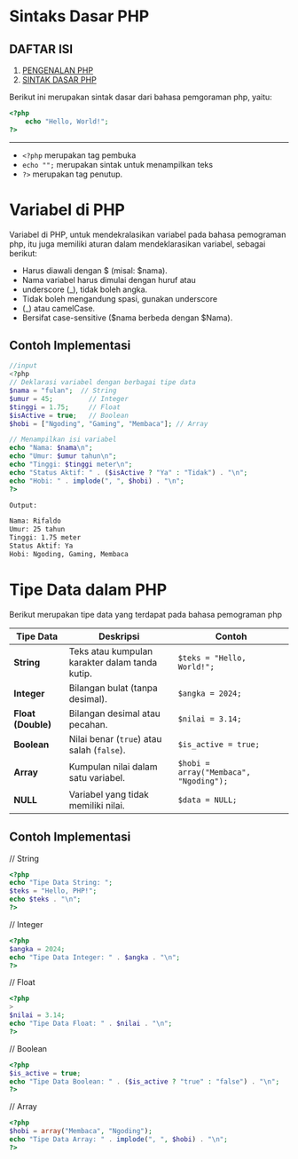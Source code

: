 # **Sintaks Dasar PHP**

## DAFTAR ISI
1. [PENGENALAN PHP](/README.md)
2. [SINTAK DASAR PHP](/sintak_dasar)

Berikut ini merupakan sintak dasar dari bahasa pemgoraman php, yaitu:
```php
<?php 
    echo "Hello, World!";
?>
```
---


- ```<?php```  merupakan tag pembuka
-  ```echo "";``` merupakan sintak untuk menampilkan teks
- ```?>``` merupakan tag penutup.
# **Variabel di PHP**

Variabel di PHP, untuk mendekralasikan variabel pada bahasa pemograman php, itu juga memiliki aturan dalam mendeklarasikan variabel, sebagai berikut:

- Harus diawali dengan $ (misal: $nama).
- Nama variabel harus dimulai dengan huruf atau 
- underscore (_), tidak boleh angka.
- Tidak boleh mengandung spasi, gunakan underscore 
- (_) atau camelCase.
- Bersifat case-sensitive ($nama berbeda dengan $Nama).
## **Contoh Implementasi**
```php
//input
<?php
// Deklarasi variabel dengan berbagai tipe data
$nama = "fulan";  // String
$umur = 45;         // Integer
$tinggi = 1.75;     // Float
$isActive = true;   // Boolean
$hobi = ["Ngoding", "Gaming", "Membaca"]; // Array

// Menampilkan isi variabel
echo "Nama: $nama\n";
echo "Umur: $umur tahun\n";
echo "Tinggi: $tinggi meter\n";
echo "Status Aktif: " . ($isActive ? "Ya" : "Tidak") . "\n";
echo "Hobi: " . implode(", ", $hobi) . "\n";
?>
```
```bash
Output:

Nama: Rifaldo
Umur: 25 tahun
Tinggi: 1.75 meter
Status Aktif: Ya
Hobi: Ngoding, Gaming, Membaca

```


# **Tipe Data dalam PHP**

Berikut merupakan tipe data yang terdapat pada bahasa pemograman php

| **Tipe Data** | **Deskripsi** | **Contoh** |
|--------------|--------------|------------|
| **String** | Teks atau kumpulan karakter dalam tanda kutip. | `$teks = "Hello, World!";` |
| **Integer** | Bilangan bulat (tanpa desimal). | `$angka = 2024;` |
| **Float (Double)** | Bilangan desimal atau pecahan. | `$nilai = 3.14;` |
| **Boolean** | Nilai benar (`true`) atau salah (`false`). | `$is_active = true;` |
| **Array** | Kumpulan nilai dalam satu variabel. | `$hobi = array("Membaca", "Ngoding");` |
| **NULL** | Variabel yang tidak memiliki nilai. | `$data = NULL;` |


## **Contoh Implementasi**

// String
```php
<?php
echo "Tipe Data String: ";
$teks = "Hello, PHP!";
echo $teks . "\n";
?>
```

// Integer
```php
<?php
$angka = 2024;
echo "Tipe Data Integer: " . $angka . "\n";
?>
```
// Float
```php
<?php
>
$nilai = 3.14;
echo "Tipe Data Float: " . $nilai . "\n";
?>
```
// Boolean
```php
<?php 
$is_active = true;
echo "Tipe Data Boolean: " . ($is_active ? "true" : "false") . "\n";
?>
```

// Array
```php
<?php
$hobi = array("Membaca", "Ngoding");
echo "Tipe Data Array: " . implode(", ", $hobi) . "\n";
?>
```

